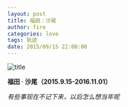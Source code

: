 ```yaml
---
layout: post
title: 福田：沙尾
author: fire
categories: love 
tags: 轨迹
date: 2015/09/15 22:00:00
---
```


![title](https://image.sideproject.cn/titlex/titlex_112.jpg)

**福田 · 沙尾（2015.9.15-2016.11.01）**

*有些事现在不记下来，以后怎么想当年呢*
